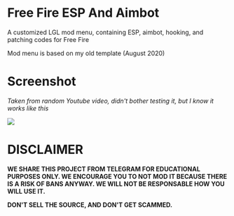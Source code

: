 # Free Fire ESP And Aimbot
A customized LGL mod menu, containing ESP, aimbot, hooking, and patching codes for Free Fire

Mod menu is based on my old template (August 2020)

# Screenshot
*Taken from random Youtube video, didn't bother testing it, but I know it works like this*

![](https://i.imgur.com/gHsr5Cx.png)

# DISCLAIMER
**WE SHARE THIS PROJECT FROM TELEGRAM FOR EDUCATIONAL PURPOSES ONLY. WE ENCOURAGE YOU TO NOT MOD IT BECAUSE THERE IS A RISK OF BANS ANYWAY. WE WILL NOT BE RESPONSABLE HOW YOU WILL USE IT.**

**DON'T SELL THE SOURCE, AND DON'T GET SCAMMED.**
